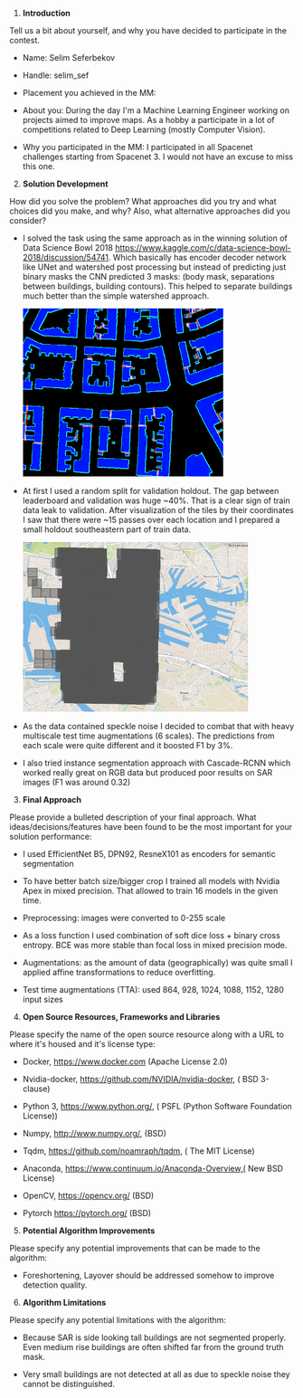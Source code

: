1.  **Introduction**

Tell us a bit about yourself, and why you have decided to participate
in the contest.

-   Name: Selim Seferbekov

-   Handle: selim_sef

-   Placement you achieved in the MM:

-   About you: During the day I'm a Machine Learning Engineer working on
    projects aimed to improve maps. As a hobby a participate in a lot
    of competitions related to Deep Learning (mostly Computer Vision).

-   Why you participated in the MM: I participated in all Spacenet
    challenges starting from Spacenet 3. I would not have an excuse to
    miss this one.

2.  **Solution Development**

How did you solve the problem? What approaches did you try and what
choices did you make, and why? Also, what alternative approaches did
you consider?

-   I solved the task using the same approach as in the winning solution
    of Data Science Bowl 2018
    https://www.kaggle.com/c/data-science-bowl-2018/discussion/54741.
    Which basically has encoder decoder network like UNet and
    watershed post processing but instead of predicting just binary
    masks the CNN predicted 3 masks: (body mask, separations between
    buildings, building contours). This helped to separate buildings
    much better than the simple watershed
    approach.
    >
    ![](media/image1.png)

-   At first I used a random split for validation holdout. The gap
    between leaderboard and validation was huge \~40%. That is a clear
    sign of train data leak to validation. After visualization of the
    tiles by their coordinates I saw that there were \~15 passes over
    each location and I prepared a small holdout southeastern part of
    train data.
    >
    ![](media/image2.png)

-   As the data contained speckle noise I decided to combat that with
    heavy multiscale test time augmentations (6 scales). The
    predictions from each scale were quite different and it boosted F1
    by 3%.

-   I also tried instance segmentation approach with Cascade-RCNN which
    worked really great on RGB data but produced poor results on SAR
    images (F1 was around 0.32)

3.  **Final Approach**

Please provide a bulleted description of your final approach. What
ideas/decisions/features have been found to be the most important for
your solution performance:

-   I used EfficientNet B5, DPN92, ResneX101 as encoders for semantic
    segmentation

-   To have better batch size/bigger crop I trained all models with
    Nvidia Apex in mixed precision. That allowed to train 16 models in
    the given time.

-   Preprocessing: images were converted to 0-255 scale

-   As a loss function I used combination of soft dice loss + binary
    cross entropy. BCE was more stable than focal loss in mixed
    precision mode.

-   Augmentations: as the amount of data (geographically) was quite
    small I applied affine transformations to reduce overfitting.

-   Test time augmentations (TTA): used 864, 928, 1024, 1088, 1152, 1280
    input sizes

4.  **Open Source Resources, Frameworks and Libraries**

Please specify the name of the open source resource along with a URL
to where it's housed and it's license type:

-   Docker, https://www.docker.com (Apache License 2.0)

-   Nvidia-docker, https://github.com/NVIDIA/nvidia-docker, ( BSD
    3-clause)

-   Python 3, https://www.python.org/, ( PSFL (Python Software
    Foundation License))

-   Numpy, http://www.numpy.org/, (BSD)

-   Tqdm, https://github.com/noamraph/tqdm, ( The MIT License)

-   Anaconda, https://www.continuum.io/Anaconda-Overview,( New BSD
    License)

-   OpenCV, https://opencv.org/ (BSD)

-   Pytorch https://pytorch.org/ (BSD)

5.  **Potential Algorithm Improvements**

Please specify any potential improvements that can be made to the
algorithm:

-   Foreshortening, Layover should be addressed somehow to improve
    detection quality.

6.  **Algorithm Limitations**

Please specify any potential limitations with the algorithm:

-   Because SAR is side looking tall buildings are not segmented
    properly. Even medium rise buildings are often shifted far from
    the ground truth mask.

-   Very small buildings are not detected at all as due to speckle noise
    they cannot be distinguished.
